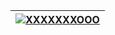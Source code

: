 | [![XXXXXXXOOO](https://setetres.s3.amazonaws.com/setetres.st/img/share-xxxxxxxooo.png?v=2&raw=true)](http://xxxxxxx.ooo) |
| ------------------------------------------------------------------------------------------------------------------------ |
